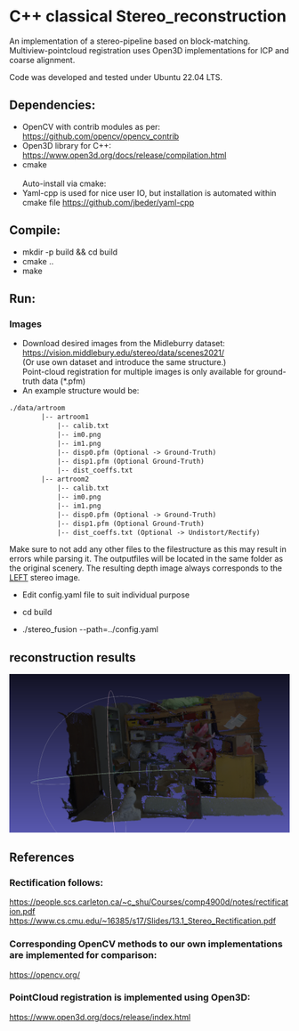 # C++ classical Stereo_reconstruction
An implementation of a stereo-pipeline based on block-matching.
Multiview-pointcloud registration uses Open3D implementations for ICP and coarse alignment.

Code was developed and tested under Ubuntu 22.04 LTS. 
## Dependencies:
* OpenCV with contrib modules as per: https://github.com/opencv/opencv_contrib
* Open3D library for C++: https://www.open3d.org/docs/release/compilation.html
* cmake
<br><br>
Auto-install via cmake:
* Yaml-cpp is used for nice user IO, but installation is automated within cmake file
https://github.com/jbeder/yaml-cpp
## Compile:
* mkdir -p build && cd build
* cmake ..
* make

## Run:
### Images
* Download desired images from the Midleburry dataset: https://vision.middlebury.edu/stereo/data/scenes2021/ <br>
(Or use own dataset and introduce the same structure.) <br>
Point-cloud registration for multiple images is only available for ground-truth data (*.pfm)
* An example structure would be: 
```
./data/artroom 
		|-- artroom1 
			|-- calib.txt 
			|-- im0.png 
			|-- im1.png 
			|-- disp0.pfm (Optional -> Ground-Truth)
			|-- disp1.pfm (Optional Ground-Truth)
			|-- dist_coeffs.txt
		|-- artroom2
			|-- calib.txt
			|-- im0.png
			|-- im1.png
			|-- disp0.pfm (Optional -> Ground-Truth)
			|-- disp1.pfm (Optional Ground-Truth)
			|-- dist_coeffs.txt (Optional -> Undistort/Rectify)
```
Make sure to not add any other files to the filestructure as this may result in errors while parsing it.
The outputfiles will be located in the same folder as the original scenery.
The resulting depth image always corresponds to the <u>LEFT</u> stereo image.

* Edit config.yaml file to suit individual purpose

* cd build <br>
* ./stereo_fusion --path=../config.yaml

## reconstruction results
![Alt Text](https://github.com/fatma18F/stereo_reconstruction/blob/master/images/flower.png)



## References
### Rectification follows:
https://people.scs.carleton.ca/~c_shu/Courses/comp4900d/notes/rectification.pdf
https://www.cs.cmu.edu/~16385/s17/Slides/13.1_Stereo_Rectification.pdf

### Corresponding OpenCV methods to our own implementations are implemented for comparison:
https://opencv.org/

### PointCloud registration is implemented using Open3D:
https://www.open3d.org/docs/release/index.html

